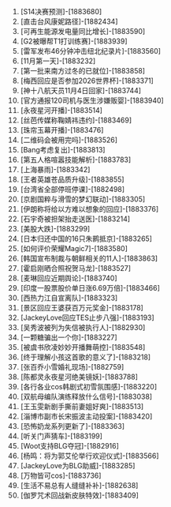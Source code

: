 
1. [S14决赛预测]-[1883680]
1. [直击台风康妮路径]-[1882434]
1. [可再生能源发电量同比增长]-[1883590]
1. [G2被曝帮T1打训练赛]-[1883939]
1. [雷军发布46分钟冲击纽北纪录片]-[1883560]
1. [11月第一天]-[1883232]
1. [第一批来南方过冬的已就位]-[1883858]
1. [梅西回应是否参加2026世界杯]-[1883371]
1. [神十八航天员11月4日回家]-[1883744]
1. [官方通报120司机与医生涉嫌贩婴]-[1883940]
1. [永夜星河开播]-[1883514]
1. [丝芭传媒称鞠婧祎违约]-[1883469]
1. [珠帘玉幕开播]-[1883476]
1. [二维码会被用完吗]-[1883526]
1. [Bang考虑复出]-[1883813]
1. [第五人格喧嚣技能解析]-[1883783]
1. [上海暴雨]-[1883342]
1. [王者英雄苍品质升级]-[1883855]
1. [台湾省全部停班停课]-[1882498]
1. [京剧国粹与滑雪的梦幻联动]-[1883305]
1. [伊朗称将给以方难以想象的回应]-[1883376]
1. [石宇奇被担架抬走送医]-[1883214]
1. [美股大跌]-[1883299]
1. [日本归还中国的16只朱鹮抵京]-[1883265]
1. [如何评价荣耀Magic7]-[1883580]
1. [韩国宣布制裁与朝鲜相关的11人]-[1883863]
1. [霍启刚晒合照祝贺马龙]-[1883527]
1. [麦琳回应近期舆论]-[1883740]
1. [印度一股票股价单日涨6.69万倍]-[1883466]
1. [西热力江自宣离队]-[1883323]
1. [景区回应王婆获百万元奖金]-[1883178]
1. [JackeyLove回应TES止步八强]-[1883193]
1. [吴秀波被列为失信被执行人]-[1882930]
1. [一颗糖骗出一个你]-[1883227]
1. [被虞书欣凌妙妙开播舞萌控]-[1883548]
1. [终于理解小孩这首歌的意义了]-[1883218]
1. [张百乔小雪婚礼现场]-[1882759]
1. [陈都灵永夜星河绝美镜妖]-[1883788]
1. [各行各业cos韩剧式初雪氛围感]-[1883220]
1. [双航母编队演练释放什么信号]-[1883038]
1. [王玉雯新剧手撕前妻姐好爽]-[1883513]
1. [淄博市副市长宋振波主动投案]-[1883420]
1. [恐怖奶龙系列更新了]-[1883363]
1. [听关门声猜车]-[1883199]
1. [Woot支持BLG夺冠]-[1882916]
1. [杨鸣：将为郭艾伦举行欢迎仪式]-[1883566]
1. [JackeyLove为BLG助威]-[1883285]
1. [万物皆可cos]-[1883736]
1. [生活不易总有人缝缝补补]-[1882638]
1. [伽罗咒术回战新皮肤特效]-[1883409]